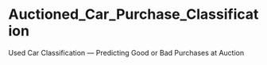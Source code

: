 # Auctioned_Car_Purchase_Classification
Used Car Classification — Predicting Good or Bad Purchases at Auction
